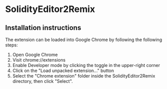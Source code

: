 # SolidityEditor2Remix


## Installation instructions

The extension can be loaded into Google Chrome by following the following steps:
1) Open Google Chrome
2) Visit chrome://extensions
3) Enable Developer mode by clicking the toggle in the upper-right corner
4) Click on the "Load unpacked extension..." button
5) Select the "Chrome extension" folder inside the SolidityEditor2Remix directory, then click "Select".
